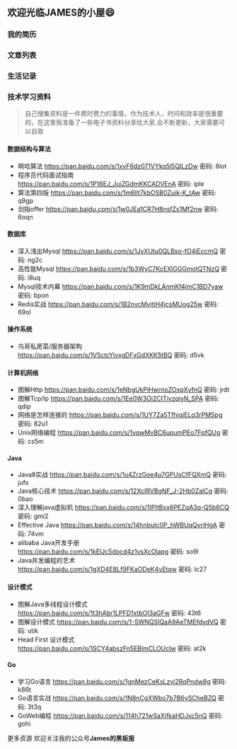 ## 欢迎光临JAMES的小屋😄

### 我的简历
### 文章列表
### 生活记录

### 技术学习资料

> 自己搜集资料是一件费时费力的事情，作为技术人，时间和效率是很重要的，在这里我准备了一些电子书资料分享给大家,会不断更新，大家需要可以自取


#### 数据结构与算法
* 啊哈算法 https://pan.baidu.com/s/1xyF6dz071VYkq5l5QILzDw  密码: 8lot
* 程序员代码面试指南 https://pan.baidu.com/s/1P16EJ_JuiZGdmKKCADVEnA  密码: iple
* 算法第四版 https://pan.baidu.com/s/1m6lIt7kbOSB0Zuik-K_tAw  密码: q9gp
* 剑指offer https://pan.baidu.com/s/1w0JEa1CR7H8nsfZs1Mf2nw  密码: 6oqn


####  数据库
* 深入浅出Mysql https://pan.baidu.com/s/1JvXUtu0QLBso-fO4iEccmQ  密码: ng2c
* 高性能Mysql https://pan.baidu.com/s/1b3WyC7KcEXlGGGmotQTNzQ  密码: i8uq
* Mysql技术内幕 https://pan.baidu.com/s/1K9mDkLAnmKf4jmC1BD7yaw  密码: bpon
* Redis实战 https://pan.baidu.com/s/1B2nvcMvjtiH4jcsMUog25w  密码: 69ol


####  操作系统
* 鸟哥私房菜/服务器架构 https://pan.baidu.com/s/1V5ctcYivxgDFxGdXKK5tBQ  密码: d5vk


####  计算机网络
* 图解Http https://pan.baidu.com/s/1eNbgUkPiHwrnoZOxqXyfnQ  密码: jrdt
* 图解Tcp/Ip https://pan.baidu.com/s/1Ee0W3Oi2CITivzqiyN_SPA  密码: qdip
* 网络是怎样连接的 https://pan.baidu.com/s/1UY7Za5TfhjqjELq3rPMSpg  密码: 82u1
* Unix网络编程 https://pan.baidu.com/s/1vqwMvBC6upumPEo7FpfQUg  密码: cs5m


####  Java
* Java8实战 https://pan.baidu.com/s/1u4ZrzGoe4u7GPUsCfFQXmQ  密码: jufs
* Java核心技术 https://pan.baidu.com/s/12XclRVBgNF_J-2Hb0ZalCg  密码: 0bao
* 深入理解java虚拟机 https://pan.baidu.com/s/1IPItBxx6PEZqA3q-Q5b8CQ  密码: gmi2
* Effective Java https://pan.baidu.com/s/14hnbuIc0P_hWBUqQvrjHgA  密码: 74vm
* alibaba Java开发手册 https://pan.baidu.com/s/1kElJc5docd4z1vsXcOlapg  密码: so9l
* Java并发编程的艺术 https://pan.baidu.com/s/1gXD4E8Lf9FKaODeK4vEtqw  密码: lc27


####  设计模式
* 图解Java多线程设计模式 https://pan.baidu.com/s/1t3hAbr1LPFD1xtbOI3aGFw  密码: 43t6
* 图解设计模式 https://pan.baidu.com/s/1-SWNQSlQaA9AeTMEfdydVQ  密码: utik
* Head First 设计模式 https://pan.baidu.com/s/1SCY4abszFn5EBlmCLOUcIw  密码: at2k


####  Go
* 学习Go语言 https://pan.baidu.com/s/1gnMezCeKsLzvj2RqPndw8g  密码: k86t
* Go语言实战 https://pan.baidu.com/s/1N8nCgXWbo7b7B6ySCheBZQ  密码: 3t3q
* GoWeb编程 https://pan.baidu.com/s/114h721wSaXjfkaHDJxc5nQ  密码: gohi

更多资源 欢迎关注我的公众号**James的黑板报**
